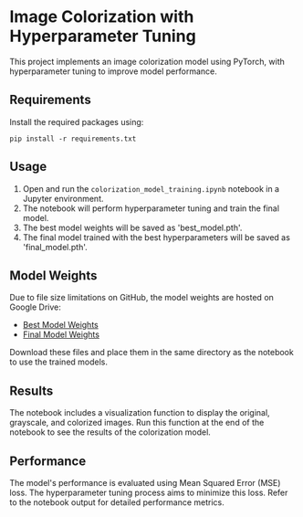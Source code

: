 # Image Colorization with Hyperparameter Tuning

This project implements an image colorization model using PyTorch, with hyperparameter tuning to improve model performance.

## Requirements

Install the required packages using:

```
pip install -r requirements.txt
```

## Usage

1. Open and run the `colorization_model_training.ipynb` notebook in a Jupyter environment.
2. The notebook will perform hyperparameter tuning and train the final model.
3. The best model weights will be saved as 'best_model.pth'.
4. The final model trained with the best hyperparameters will be saved as 'final_model.pth'.

## Model Weights

Due to file size limitations on GitHub, the model weights are hosted on Google Drive:

- [Best Model Weights](https://drive.google.com/file/d/...)
- [Final Model Weights](https://drive.google.com/file/d/...)

Download these files and place them in the same directory as the notebook to use the trained models.

## Results

The notebook includes a visualization function to display the original, grayscale, and colorized images. Run this function at the end of the notebook to see the results of the colorization model.

## Performance

The model's performance is evaluated using Mean Squared Error (MSE) loss. The hyperparameter tuning process aims to minimize this loss. Refer to the notebook output for detailed performance metrics.

